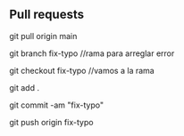 ## Pull requests

git pull origin main

git branch fix-typo //rama para arreglar error

git checkout fix-typo //vamos a la rama

git add .

git commit -am "fix-typo"

git push origin fix-typo